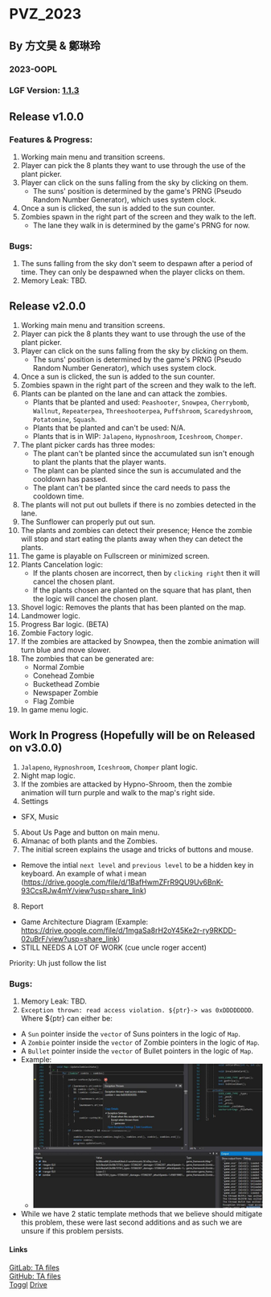 # PVZ_2023  

## By 方文昊 & 鄭琳玲  

### 2023-OOPL  
### LGF Version: [1.1.3](https://github.com/ntut-xuan/LeistungsstarkesGameFramework/releases/tag/v1.1.3)  


## Release v1.0.0

### Features & Progress:

1. Working main menu and transition screens.
2. Player can pick the 8 plants they want to use through the use of the plant picker.
3. Player can click on the suns falling from the sky by clicking on them.
    - The suns' position is determined by the game's PRNG (Pseudo Random Number Generator), which uses system clock.
4. Once a sun is clicked, the sun is added to the sun counter.
5. Zombies spawn in the right part of the screen and they walk to the left.
    - The lane they walk in is determined by the game's PRNG for now.

### Bugs:

1. The suns falling from the sky don't seem to despawn after a period of time. They can only be despawned when the player clicks on them.
2. Memory Leak: TBD.

## Release v2.0.0

1. Working main menu and transition screens.
2. Player can pick the 8 plants they want to use through the use of the plant picker.
3. Player can click on the suns falling from the sky by clicking on them.
    - The suns' position is determined by the game's PRNG (Pseudo Random Number Generator), which uses system clock.
4. Once a sun is clicked, the sun is added to the sun counter.
5. Zombies spawn in the right part of the screen and they walk to the left.
6. Plants can be planted on the lane and can attack the zombies.
    - Plants that be planted and used: `Peashooter`, `Snowpea`, `Cherrybomb`, `Wallnut`, `Repeaterpea`, `Threeshooterpea`, `Puffshroom`, `Scaredyshroom`, `Potatomine`, `Squash`.
    - Plants that be planted and can't be used: N/A.
    - Plants that is in WIP: `Jalapeno`, `Hypnoshroom`, `Iceshroom`, `Chomper`.
7. The plant picker cards has three modes:
    - The plant can't be planted since the accumulated sun isn't enough to plant the plants that the player wants.
    - The plant can be planted since the sun is accumulated and the cooldown has passed.
    - The plant can't be planted since the card needs to pass the cooldown time.
8. The plants will not put out bullets if there is no zombies detected in the lane.
9. The Sunflower can properly put out sun.
10. The plants and zombies can detect their presence; Hence the zombie will stop and start eating the plants away when they can detect the plants.
11. The game is playable on Fullscreen or minimized screen.
12. Plants Cancelation logic:
    - If the plants chosen are incorrect, then by `clicking right` then it will cancel the chosen plant.
    - If the plants chosen are planted on the square that has plant, then the logic will cancel the chosen plant.
13. Shovel logic: Removes the plants that has been planted on the map.
14. Landmower logic.
15. Progress Bar logic. (BETA)
16. Zombie Factory logic.
17. If the zombies are attacked by Snowpea, then the zombie animation will turn blue and move slower.
18. The zombies that can be generated are:
    - Normal Zombie
    - Conehead Zombie
    - Buckethead Zombie
    - Newspaper Zombie
    - Flag Zombie
19. In game menu logic.

## Work In Progress (Hopefully will be on Released on v3.0.0)

1. `Jalapeno`, `Hypnoshroom`, `Iceshroom`, `Chomper` plant logic.
2. Night map logic.
3. If the zombies are attacked by Hypno-Shroom, then the zombie animation will turn purple and walk to the map's right side.
4. Settings
  - SFX, Music
5. About Us Page and button on main menu.
6. Almanac of both plants and the Zombies.
7. The initial screen explains the usage and tricks of buttons and mouse.
  - Remove the intial `next level` and `previous level` to be a hidden key in keyboard. An example of what i mean (https://drive.google.com/file/d/1BafHwmZFrR9QU9Uv6BnK-93CcsRJw4mY/view?usp=share_link)
8. Report
  - Game Architecture Diagram (Example: https://drive.google.com/file/d/1mgaSa8rH2oY45Ke2r-ry9RKDD-02uBrF/view?usp=share_link)
  - STILL NEEDS A LOT OF WORK (cue uncle roger accent)

Priority: Uh just follow the list

### Bugs:

1. Memory Leak: TBD.
2. `Exception thrown: read access violation. ${ptr}-> was 0xDDDDDDDD`. Where ${ptr} can either be:
  - A `Sun` pointer inside the `vector` of Suns pointers in the logic of `Map`.
  - A `Zombie` pointer inside the `vector` of Zombie pointers in the logic of `Map`.
  - A `Bullet` pointer inside the `vector` of Bullet pointers in the logic of `Map`.
  - Example:
    - ![read_access_violation_example.png](assets/read_access_violation_example.png)
  - While we have 2 static template methods that we believe should mitigate this problem, these were last second additions and as such we are unsure if this problem persists.

#### Links  
[GitLab: TA files](http://140.124.183.78/gitlab/109000000/oopl2023s/-/tree/master)  
[GitHub: TA files](https://github.com/ntut-xuan/OOPL2023s)  
[Toggl](https://toggl.com/track)
[Drive](https://drive.google.com/drive/folders/1uUO3JXzw1orwGERktGzvPsLrcVoiPjgu?usp=sharing)
